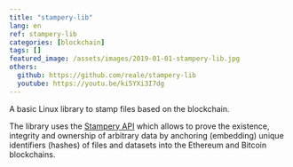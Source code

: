 ```yaml
---
title: "stampery-lib"
lang: en
ref: stampery-lib
categories: [blockchain]
tags: []
featured_image: /assets/images/2019-01-01-stampery-lib.jpg
others:
  github: https://github.com/reale/stampery-lib
  youtube: https://youtu.be/ki5YXi3I7dg
---
```


A basic Linux library to stamp files based on the blockchain.

The library uses the [Stampery API](https://stampery.com/) which allows to prove the existence, integrity and ownership of arbitrary data by anchoring (embedding) unique identifiers (hashes) of files and datasets into the Ethereum and Bitcoin blockchains.
